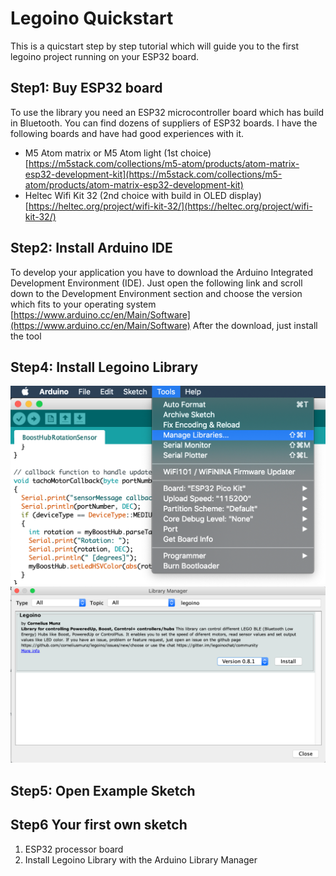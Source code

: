 # Legoino Quickstart

This is a quicstart step by step tutorial which will guide you to the first legoino project running on your ESP32 board. 

## Step1: Buy ESP32 board
To use the library you need an ESP32 microcontroller board which has build in Bluetooth. You can find dozens of suppliers of ESP32 boards. I have the following boards and have had good experiences with it.
* M5 Atom matrix or M5 Atom light (1st choice) [https://m5stack.com/collections/m5-atom/products/atom-matrix-esp32-development-kit](https://m5stack.com/collections/m5-atom/products/atom-matrix-esp32-development-kit)
* Heltec Wifi Kit 32 (2nd choice with build in OLED display) 
[https://heltec.org/project/wifi-kit-32/](https://heltec.org/project/wifi-kit-32/)


## Step2: Install Arduino IDE
To develop your application you have to download the Arduino Integrated Development Environment (IDE). Just open the following link and scroll down to the Development Environment section and choose the version which fits to your operating system
[https://www.arduino.cc/en/Main/Software](https://www.arduino.cc/en/Main/Software)
After the download, just install the tool

## Step4: Install Legoino Library
![Arduino Library Manager](ArduinoLibraryManager_01.png)
![Select Legoino](ArduinoLibraryManager_02.png)

## Step5: Open Example Sketch

## Step6 Your first own sketch



1. ESP32 processor board
2. Install Legoino Library with the Arduino Library Manager

